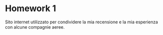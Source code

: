 # Homework  1

Sito internet utilizzato per condividere la mia recensione e la mia esperienza con alcune compagnie aeree.

